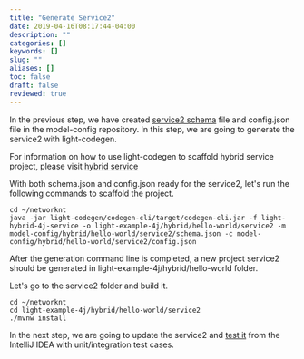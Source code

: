 ```yaml
---
title: "Generate Service2"
date: 2019-04-16T08:17:44-04:00
description: ""
categories: []
keywords: []
slug: ""
aliases: []
toc: false
draft: false
reviewed: true
---
```


In the previous step, we have created [service2 schema][] file and config.json file in the model-config repository. In this step, we are going to generate the service2 with light-codegen. 

For information on how to use light-codegen to scaffold hybrid service project, please visit [hybrid service][]

With both schema.json and config.json ready for the service2, let's run the following commands to scaffold the project. 

```
cd ~/networknt
java -jar light-codegen/codegen-cli/target/codegen-cli.jar -f light-hybrid-4j-service -o light-example-4j/hybrid/hello-world/service2 -m model-config/hybrid/hello-world/service2/schema.json -c model-config/hybrid/hello-world/service2/config.json
```

After the generation command line is completed, a new project service2 should be generated in light-example-4j/hybrid/hello-world folder. 

Let's go to the service2 folder and build it. 

```
cd ~/networknt
cd light-example-4j/hybrid/hello-world/service2
./mvnw install
```

In the next step, we are going to update the service2 and [test it][] from the IntelliJ IDEA with unit/integration test cases.

[service2 schema]: /tutorial/hybrid/hello-world/service2-schema/
[hybrid service]: /tool/light-codegen/hybrid-service/
[test it]: /tutorial/hybrid/hello-world/test-service2/
